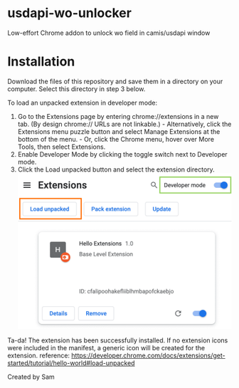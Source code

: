# usdapi-wo-unlocker
Low-effort Chrome addon to unlock wo field in camis/usdapi window

# Installation
Download the files of this repository and save them in a directory on your computer. Select this directory in step 3 below.






To load an unpacked extension in developer mode:

1. Go to the Extensions page by entering chrome://extensions in a new tab. (By design chrome:// URLs are not linkable.)
        - Alternatively, click the Extensions menu puzzle button and select Manage Extensions at the bottom of the menu.
        - Or, click the Chrome menu, hover over More Tools, then select Extensions.
2. Enable Developer Mode by clicking the toggle switch next to Developer mode.
3. Click the Load unpacked button and select the extension directory.
    ![Extensions page (chrome://extensions)](images/extensions-page-e0d64d89a6acf_856.png)
    

Ta-da! The extension has been successfully installed. If no extension icons were included in the manifest, a generic icon will be created for the extension.
reference: https://developer.chrome.com/docs/extensions/get-started/tutorial/hello-world#load-unpacked


Created by Sam

